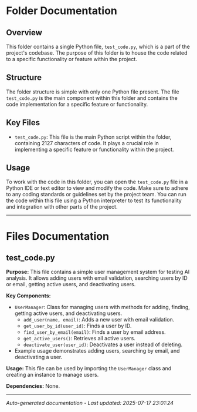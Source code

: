 # Folder Documentation

## Overview
This folder contains a single Python file, `test_code.py`, which is a part of the project's codebase. The purpose of this folder is to house the code related to a specific functionality or feature within the project.

## Structure
The folder structure is simple with only one Python file present. The file `test_code.py` is the main component within this folder and contains the code implementation for a specific feature or functionality.

## Key Files
- `test_code.py`: This file is the main Python script within the folder, containing 2127 characters of code. It plays a crucial role in implementing a specific feature or functionality within the project.

## Usage
To work with the code in this folder, you can open the `test_code.py` file in a Python IDE or text editor to view and modify the code. Make sure to adhere to any coding standards or guidelines set by the project team. You can run the code within this file using a Python interpreter to test its functionality and integration with other parts of the project.

---

# Files Documentation

## test_code.py

**Purpose:** This file contains a simple user management system for testing AI analysis. It allows adding users with email validation, searching users by ID or email, getting active users, and deactivating users.

**Key Components:**
- `UserManager`: Class for managing users with methods for adding, finding, getting active users, and deactivating users.
  - `add_user(name, email)`: Adds a new user with email validation.
  - `get_user_by_id(user_id)`: Finds a user by ID.
  - `find_user_by_email(email)`: Finds a user by email address.
  - `get_active_users()`: Retrieves all active users.
  - `deactivate_user(user_id)`: Deactivates a user instead of deleting.
- Example usage demonstrates adding users, searching by email, and deactivating a user.

**Usage:** This file can be used by importing the `UserManager` class and creating an instance to manage users.

**Dependencies:** None.

---
*Auto-generated documentation - Last updated: 2025-07-17 23:01:24*
